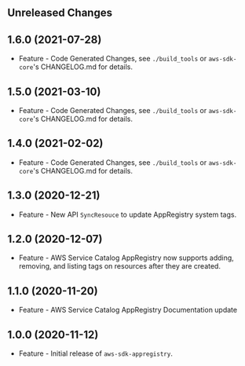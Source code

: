 Unreleased Changes
------------------

1.6.0 (2021-07-28)
------------------

* Feature - Code Generated Changes, see `./build_tools` or `aws-sdk-core`'s CHANGELOG.md for details.

1.5.0 (2021-03-10)
------------------

* Feature - Code Generated Changes, see `./build_tools` or `aws-sdk-core`'s CHANGELOG.md for details.

1.4.0 (2021-02-02)
------------------

* Feature - Code Generated Changes, see `./build_tools` or `aws-sdk-core`'s CHANGELOG.md for details.

1.3.0 (2020-12-21)
------------------

* Feature - New API `SyncResouce` to update AppRegistry system tags.

1.2.0 (2020-12-07)
------------------

* Feature - AWS Service Catalog AppRegistry now supports adding, removing, and listing tags on resources after they are created.

1.1.0 (2020-11-20)
------------------

* Feature - AWS Service Catalog AppRegistry Documentation update

1.0.0 (2020-11-12)
------------------

* Feature - Initial release of `aws-sdk-appregistry`.

